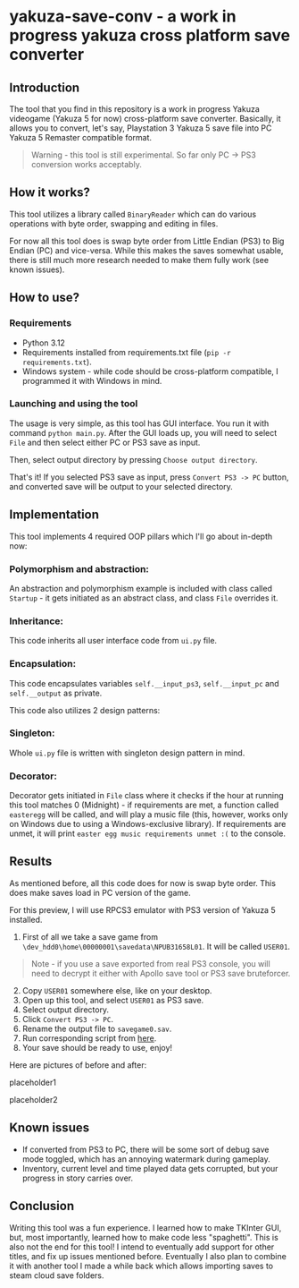 # yakuza-save-conv - a work in progress yakuza cross platform save converter

## Introduction
The tool that you find in this repository is a work in progress Yakuza videogame (Yakuza 5 for now) cross-platform save converter. Basically, it allows you to convert, let's say, Playstation 3 Yakuza 5 save file into PC Yakuza 5 Remaster compatible format. 

> Warning - this tool is still experimental. So far only PC -> PS3 conversion works acceptably.

## How it works?
This tool utilizes a library called `BinaryReader` which can do various operations with byte order, swapping and editing in files. 

For now all this tool does is swap byte order from Little Endian (PS3) to Big Endian (PC) and vice-versa. While this makes the saves somewhat usable, there is still much more research needed to make them fully work (see known issues).

## How to use?
### Requirements
* Python 3.12
* Requirements installed from requirements.txt file (`pip -r requirements.txt`).
* Windows system - while code should be cross-platform compatible, I programmed it with Windows in mind.

### Launching and using the tool
The usage is very simple, as this tool has GUI interface.  You run it with command `python main.py`. After the GUI loads up, you will need to select `File` and then select either PC or PS3 save as input. 

Then, select output directory by pressing `Choose output directory`.

That's it! If you selected PS3 save as input, press `Convert PS3 -> PC` button, and converted save will be output to your selected directory.
## Implementation
This tool implements 4 required OOP pillars which I'll go about in-depth now:

### Polymorphism and abstraction:
An abstraction and polymorphism example is included with class called `Startup` - it gets initiated as an abstract class, and class `File` overrides it. 
### Inheritance:
This code inherits all user interface code from `ui.py` file.
### Encapsulation:
This code encapsulates variables `self.__input_ps3`, `self.__input_pc` and `self.__output` as private.

This code also utilizes 2 design patterns: 
### Singleton:
Whole `ui.py` file is written with singleton design pattern in mind.
### Decorator:
Decorator gets initiated in `File` class where it checks if the hour at running this tool matches 0 (Midnight) - if requirements are met, a function called `easteregg` will be called, and will play a music file (this, however, works only on Windows due to using a Windows-exclusive library). If requirements are unmet, it will print `easter egg music requirements unmet :(` to the console.

## Results
As mentioned before, all this code does for now is swap byte order. This does make saves load in PC version of the game.

For this preview, I will use RPCS3 emulator with PS3 version of Yakuza 5 installed.

1. First of all we take a save game from `\dev_hdd0\home\00000001\savedata\NPUB31658L01`. It will be called `USER01`.
>Note - if you use a save exported from real PS3 console, you will need to decrypt it either with Apollo save tool or PS3 save bruteforcer.
2. Copy `USER01` somewhere else, like on your desktop.
3. Open up this tool, and select `USER01` as PS3 save. 
4. Select output directory.
5. Click `Convert PS3 -> PC`.
6. Rename the output file to `savegame0.sav`.
7. Run corresponding script from [here](https://github.com/dzastsed/yakuzer-remotecache.vdf-maker/tree/main).
8. Your save should be ready to use, enjoy!

Here are pictures of before and after:

placeholder1

placeholder2


## Known issues
* If converted from PS3 to PC, there will be some sort of debug save mode toggled, which has an annoying watermark during gameplay.
* Inventory, current level and time played data gets corrupted, but your progress in story carries over.

## Conclusion
Writing this tool was a fun experience. I learned how to make TKInter GUI,  but, most importantly, learned how to make code less "spaghetti". This is also not the end for this tool! I intend to eventually add support for other titles, and fix up issues mentioned before. Eventually I also plan to combine it with another tool I made a while back which allows importing saves to steam cloud save folders.

